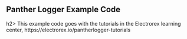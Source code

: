 <h2>Panther Logger Example Code</h2>h2>
This example code goes with the tutorials in the Electrorex learning center, https://electrorex.io/pantherlogger-tutorials
